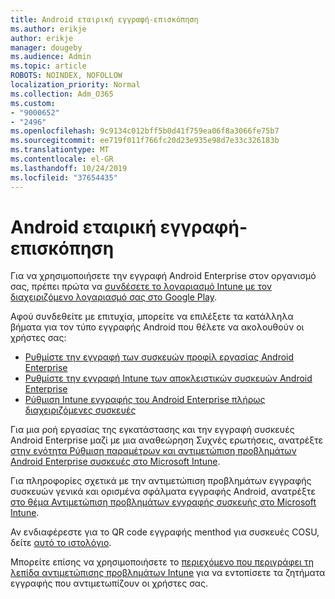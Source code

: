 ```yaml
---
title: Android εταιρική εγγραφή-επισκόπηση
ms.author: erikje
author: erikje
manager: dougeby
ms.audience: Admin
ms.topic: article
ROBOTS: NOINDEX, NOFOLLOW
localization_priority: Normal
ms.collection: Adm_O365
ms.custom:
- "9000652"
- "2496"
ms.openlocfilehash: 9c9134c012bff5b0d41f759ea06f8a3066fe75b7
ms.sourcegitcommit: ee719f011f766fc20d23e935e98d7e33c326183b
ms.translationtype: MT
ms.contentlocale: el-GR
ms.lasthandoff: 10/24/2019
ms.locfileid: "37654435"
---
```

# <a name="android-enterprise-enrollment---overview"></a>Android εταιρική εγγραφή-επισκόπηση

Για να χρησιμοποιήσετε την εγγραφή Android Enterprise στον οργανισμό σας, πρέπει πρώτα να [συνδέσετε το λογαριασμό Intune με τον διαχειριζόμενο λογαριασμό σας στο Google Play](https://docs.microsoft.com/intune/enrollment/connect-intune-android-enterprise). 

Αφού συνδεθείτε με επιτυχία, μπορείτε να επιλέξετε τα κατάλληλα βήματα για τον τύπο εγγραφής Android που θέλετε να ακολουθούν οι χρήστες σας:

- [Ρυθμίστε την εγγραφή των συσκευών προφίλ εργασίας Android Enterprise](https://docs.microsoft.com/intune/enrollment/android-work-profile-enroll)
- [Ρυθμίστε την εγγραφή Intune των αποκλειστικών συσκευών Android Enterprise](https://docs.microsoft.com/intune/enrollment/android-kiosk-enroll)
- [Ρύθμιση Intune εγγραφής του Android Enterprise πλήρως διαχειριζόμενες συσκευές](https://docs.microsoft.com/intune/enrollment/android-fully-managed-enroll)

Για μια ροή εργασίας της εγκατάστασης και την εγγραφή συσκευές Android Enterprise μαζί με μια αναθεώρηση Συχνές ερωτήσεις, ανατρέξτε [στην ενότητα Ρύθμιση παραμέτρων και αντιμετώπιση προβλημάτων Android Enterprise συσκευές στο Microsoft Intune](https://support.microsoft.com/help/4476974/configuring-and-troubleshooting-android-enterprise-devices-in-intune).

Για πληροφορίες σχετικά με την αντιμετώπιση προβλημάτων εγγραφής συσκευών γενικά και ορισμένα σφάλματα εγγραφής Android, ανατρέξτε [στο θέμα Αντιμετώπιση προβλημάτων εγγραφής συσκευής στο Microsoft Intune](https://docs.microsoft.com/intune/enrollment/troubleshoot-device-enrollment-in-intune).

Αν ενδιαφέρεστε για το QR code εγγραφής menthod για συσκευές COSU, δείτε [αυτό το ιστολόγιο](https://techcommunity.microsoft.com/t5/Intune-Customer-Success/COSU-Configuration-and-Enrollment-using-the-QR-code-enrollment/ba-p/280184).

Μπορείτε επίσης να χρησιμοποιήσετε το [περιεχόμενο που περιγράφει τη λεπίδα αντιμετώπισης προβλημάτων Intune](https://docs.microsoft.com/intune/fundamentals/help-desk-operators) για να εντοπίσετε τα ζητήματα εγγραφής που αντιμετωπίζουν οι χρήστες σας.